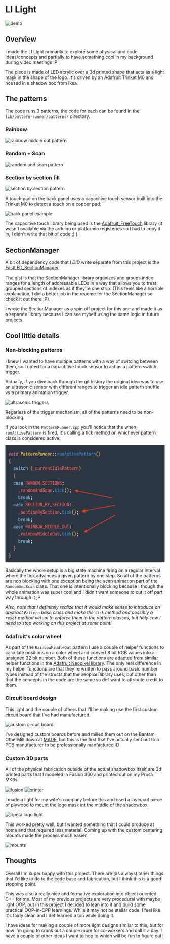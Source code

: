 # LI Light

![demo](./readme_attachments/switch-on.gif)

## Overview

I made the LI Light primarily to explore some physical and code ideas/concepts and partially to have something cool in my background during video meetings :P

The piece is made of LED acrylic over a 3d printed shape that acts as a light mask in the shape of the logo. It's driven by an Adafruit Trinket M0 and housed in a shadow box from Ikea.

## The patterns

The code runs 3 patterns, the code for each can be found in the `lib/pattern-runner/patterns/` directory.

### Rainbow

![rainbow middle out pattern](./readme_attachments/pattern-rainbow-middle-in.gif)

### Random + Scan

![random and scan pattern](./readme_attachments/pattern-random-and-scan.gif)

### Section by section fill

![section by section pattern](./readme_attachments/pattern-solid-fills.gif)

A touch pad on the back panel uses a capacitive touch sensor built into the Trinket M0 to detect a touch on a copper pad.

![back panel example](./readme_attachments/panel.jpg)

The capacitive touch library being used is the [Adafruit_FreeTouch](https://github.com/adafruit/Adafruit_FreeTouch) library (it wasn't available via the arduino or platformio registeries so I had to copy it in, I didn't write that bit of code ;) ).

## SectionManager

A bit of dependency code that I _DID_ write separate from this project is the [FastLED_SectionManager](https://github.com/chris-schmitz/FastLED-Section-Manager).

The gist is that the SectionManager library organizes and groups index ranges for a length of addressable LEDs in a way that allows you to treat grouped sections of indexes as if they're one strip. (This feels like a horrible explanation, I did a better job in the readme for the SectionManager so check it out there ;P).

I wrote the SectionManager as a spin off project for this one and made it as a separate library because I can see myself using the same logic in future projects.

## Cool little details

### Non-blocking patterns

I knew I wanted to have multiple patterns with a way of switcing between them, so I opted for a capactitive touch sensor to act as a pattern switch trigger.

Actually, if you dive back through the git history the original idea was to use an ultrasonic sensor with different ranges to trigger an idle pattern shuffle vs a primary animation trigger.

![ultrasonic triggers](./readme_attachments/ultrasonic-trigger.gif)

Regarless of the trigger mechanism, all of the patterns need to be non-blocking.

If you look in the `PatternRunner.cpp` you'll notice that the when `runActivePattern` is fired, it's calling a tick method on whichever pattern class is considered active:

![pattern ticks](./readme_attachments/pattern-tick.png)

Basically the whole setup is a big state machine firing on a regular interval where the tick advances a given pattern by one step. So all of the patterns are non blocking with one exception being the scan animation part of the `RandomAndScan` class. That one is intentionally blocking because I though the whole animation was super cool and I didn't want someone to cut it off part way through it ;P

_Also, note that I definitely realize that it would make sense to introduce an abstract `Pattern` base class and make the `tick` method and possibly a `reset` method virtual to enforce them in the pattern classes, but holy cow I need to stop working on this project at some point!_

### Adafruit's color wheel

As part of the `RainbowMiddleOut` pattern I use a couple of helper functions to calculate positions on a color wheel and convert 8 bit RGB values into a unsigned 32 bit number. Both of these functions are adapted from similar helper functions in the [Adafruit Neopixel library](https://github.com/adafruit/Adafruit_NeoPixel). The only real difference in my helper functions are that they're written to pass around basic number types instead of the structs that the neopixel library uses, but other than that the concepts in the code are the same so def want to attribute credit to them.

### Circuit board design

This light and the couple of others that I'll be making use the first custom circuit board that I've had manufactured.

![custom circuit board](./readme_attachments/circuit-boards.jpg)

I've designed custom boards before and milled them out on the Bantam OtherMill down at [MADE](), but this is the first that I've actually sent out to a PCB manufacturer to be professionally manfactured :D

### Custom 3D parts

All of the physical fabrication outside of the actual shadowbox itself are 3d printed parts that I modeled in Fusion 360 and printed out on my Prusa MK3s

![fusion](./readme_attachments/overview.gif)
![printer](./readme_attachments/mounts.jpg)

I made a light for my wife's company before this and used a laser cut piece of plywood to mount the logo mask int the middle of the shadowbox.

![ripeta logo light](./readme_attachments/ripeta.gif)

This worked pretty well, but I wanted something that I could produce at home and that required less material. Coming up with the custom centering mounts made the process much easier.

![mounts](./readme_attachments/mounts-mounted.jpg)

## Thoughts

Overall I'm super happy with this project. There are (as always) other things that I'd like to do to the code base and fabrication, but I think this is a good stopping point.

This was also a really nice and formative exploration into object oriented C++ for me. Most of my previous projects are very procedural with maybe light OOP, but in this project I decided to lean into it and build some practical OOP-in-CPP learnings. While it may not be stellar code, I feel like it's fairly clean and I def learned a ton while doing it.

I have ideas for making a couple of more light designs similar to this, but for now I'm going to crank out a couple more for co-workers and call it a day. I have a couple of other ideas I want to hop to which will be fun to figure out!

